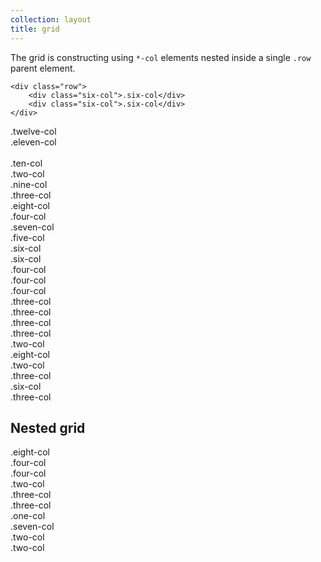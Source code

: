 ```yaml
---
collection: layout
title: grid
---
```


The grid is constructing using `*-col` elements nested inside a single `.row` parent element.

```
<div class="row">
    <div class="six-col">.six-col</div>
    <div class="six-col">.six-col</div>
</div>
```

<div class="row">
    <div class="twelve-col box">.twelve-col</div>
    <div class="eleven-col box">.eleven-col</div>
    <div class="one-col last-col box">&nbsp;</div>
    <div class="ten-col box">.ten-col</div>
    <div class="two-col last-col box">.two-col</div>
    <div class="nine-col box">.nine-col</div>
    <div class="three-col last-col box">.three-col</div>
    <div class="eight-col box">.eight-col</div>
    <div class="four-col last-col box">.four-col</div>
    <div class="seven-col box">.seven-col</div>
    <div class="five-col last-col box">.five-col</div>
    <div class="six-col box">.six-col</div>
    <div class="six-col last-col box">.six-col</div>
    <div class="four-col box">.four-col</div>
    <div class="four-col box">.four-col</div>
    <div class="four-col last-col box">.four-col</div>
    <div class="three-col box">.three-col</div>
    <div class="three-col box">.three-col</div>
    <div class="three-col box">.three-col</div>
    <div class="three-col last-col box">.three-col</div>
    <div class="two-col box">.two-col</div>
    <div class="eight-col box">.eight-col</div>
    <div class="two-col last-col box">.two-col</div>
    <div class="three-col box">.three-col</div>
    <div class="six-col box">.six-col</div>
    <div class="three-col last-col box">.three-col</div>
</div>

<div class="row">
    <h2>Nested grid</h2>
    <div class="twelve-col box align-center">
        <div class="eight-col box">.eight-col</div>
        <div class="four-col last-col box">.four-col</div>
    </div>
    <div class="six-col box align-center">
        <div class="four-col box">.four-col</div>
        <div class="two-col last-col box">.two-col</div>
    </div>
    <div class="six-col last-col box align-center">
        <div class="three-col box">.three-col</div>
        <div class="three-col last-col box">.three-col</div>
    </div>
    <div class="eight-col box align-center">
        <div class="one-col box">.one-col</div>
        <div class="seven-col last-col box">.seven-col</div>
    </div>
    <div class="four-col box align-center last-col">
        <div class="two-col box">.two-col</div>
        <div class="two-col last-col box">.two-col</div>
    </div>
</div>
